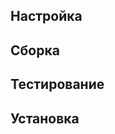 <pkg :name="'tar'" instsize showsbu2></pkg>

## Настройка
<package-script :package="'tar'" :type="'configure'"></package-script>

## Сборка
<package-script :package="'tar'" :type="'build'"></package-script>

## Тестирование
<package-script :package="'tar'" :type="'test'"></package-script>

## Установка
<package-script :package="'tar'" :type="'install'"></package-script>

<script>
	new Vue({ el: '#main' })
</script> 

